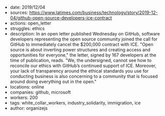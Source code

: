 - date: 2019/12/04
- sources: https://www.latimes.com/business/technology/story/2019-12-04/github-open-source-developers-ice-contract
- actions: open_letter
- struggles: ethics
- description: In an open letter published Wednesday on GitHub, software developers representing the open source community joined the call for GitHub to immediately cancel the $200,000 contract with ICE. "Open source is about inverting power structures and creating access and opportunities for everyone," the letter, signed by 167 developers at the time of publication, reads. "We, the undersigned, cannot see how to reconcile our ethics with GitHub’s continued support of ICE. Moreover, your lack of transparency around the ethical standards you use for conducting business is also concerning to a community that is focused around doing everything out in the open."
- locations: online
- companies: github, microsoft
- workers: 200
- tags: white_collar_workers, industry_solidarity, immigration, ice
- author: organizejs
